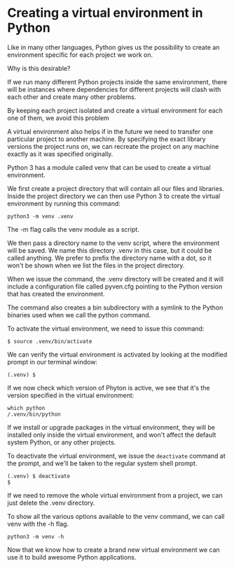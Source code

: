# Creating a virtual environment in Python

Like in many other languages, Python gives us the possibility to create an environment specific for each project we work on.

Why is this desirable?

If we run many different Python projects inside the same environment, there will be instances where dependencies for different projects will clash with each other and create many other problems.

By keeping each project isolated and create a virtual environment for each one of them, we avoid this problem

A virtual environment also helps if in the future we need to transfer one particular project to another machine. By specifying the exact library versions the project runs on, we can recreate the project on any machine exactly as it was specified originally.

Python 3 has a module called venv that can be used to create a virtual environment.

We first create a project directory that will contain all our files and libraries. Inside the project directory we can then use Python 3 to create the virtual environment by running this command:

```
python3 -m venv .venv
```

The -m flag calls the venv module as a script.

We then pass a directory name to the venv script, where the environment will be saved.
We name this directory .venv in this case, but it could be called anything. We prefer to prefix the directory name with a dot, so it won't be shown when we list the files in the project directory.

When we issue the command, the .venv directory will be created and it will include a configuration file called pyven.cfg pointing to the Python version that has created the environment.

The command also creates a bin subdirectory with a symlink to the Python binaries used when we call the python command.

To activate the virtual environment, we need to issue this command:

```
$ source .venv/bin/activate
```

We can verify the virtual environment is activated by looking at the modified prompt in our terminal window:

```
(.venv) $
```

If we now check which version of Phyton is active, we see that it's the version specified in the virtual environment:

```
which python
/.venv/bin/python
```

If we install or upgrade packages in the virtual environment, they will be installed only inside the virtual environment, and won't affect the default system Python, or any other projects.

To deactivate the virtual environment, we issue the `deactivate` command at the prompt, and we'll be taken to the regular system shell prompt.

```
(.venv) $ deactivate
$
```

If we need to remove the whole virtual environment from a project, we can just delete the .venv directory.

To show all the various options available to the venv command, we can call venv with the -h flag.

```
python3 -m venv -h
```

Now that we know how to create a brand new virtual environment we can use it to build awesome Python applications.
